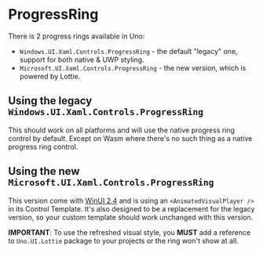 # ProgressRing

There is 2 progress rings available in Uno:

* `Windows.UI.Xaml.Controls.ProgressRing` - the default "legacy" one, support for both native & UWP styling.
* `Microsoft.UI.Xaml.Controls.ProgressRing` - the new version, which is powered by Lottie.

## Using the legacy `Windows.UI.Xaml.Controls.ProgressRing`

This should work on all platforms and will use the native progress ring control by default. Except on Wasm where there's no such thing as a native progress ring control.

## Using the new `Microsoft.UI.Xaml.Controls.ProgressRing`

This version come with [WinUI 2.4](https://docs.microsoft.com/en-us/windows/apps/winui/winui2/release-notes/winui-2.4#progressring) and is using an `<AnimatedVisualPlayer />` in its Control Template. It's also designed to be a replacement for the legacy version, so your custom template should work unchanged with this version.

**IMPORTANT**: To use the refreshed visual style, you **MUST** add a reference to `Uno.UI.Lottie` package to your projects or the ring won't show at all.







